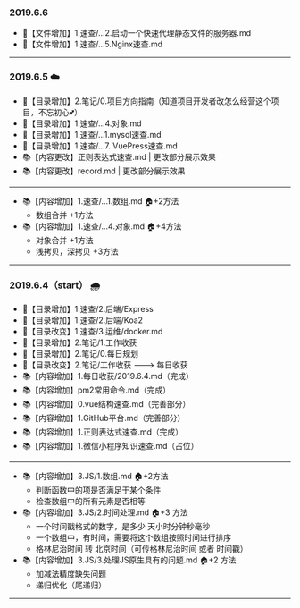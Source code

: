 ### 2019.6.6

- 🚪【文件增加】1.速查/...2.启动一个快速代理静态文件的服务器.md
- 🚪【文件增加】1.速查/...5.Nginx速查.md

---

### 2019.6.5 ☁️

- 🚪【目录增加】2.笔记/0.项目方向指南（知道项目开发者改怎么经营这个项目，不忘初心💕）
- 🚪【目录增加】1.速查/...4.对象.md
- 🚪【目录增加】1.速查/...1.mysql速查.md
- 🚪【目录增加】1.速查/...7. VuePress速查.md
- 📚【内容更改】正则表达式速查.md | 更改部分展示效果
- 📚【内容更改】record.md | 更改部分展示效果

---

- 📚【内容增加】1.速查/...1.数组.md 🏠+2方法
  - 数组合并 +1方法
- 📚【内容增加】1.速查/...4.对象.md 🏠+4方法
  - 对象合并 +1方法
  - 浅拷贝，深拷贝 +3方法


---

### 2019.6.4（start） 🌧

- 🚪【目录增加】1.速查/2.后端/Express
- 🚪【目录增加】1.速查/2.后端/Koa2
- 🚪【目录改变】1.速查/3.运维/docker.md
- 🚪【目录增加】2.笔记/1.工作收获
- 🚪【目录增加】2.笔记/0.每日规划
- 🚪【目录改变】2.笔记/工作收获 ---> 每日收获
- 📚【内容增加】1.每日收获/2019.6.4.md（完成）
- 📚【内容增加】pm2常用命令.md（完成）
- 📚【内容增加】0.vue结构速查.md（完善部分）
- 📚【内容增加】1.GitHub平台.md（完善部分）
- 📚【内容增加】1.正则表达式速查.md（完成）
- 📚【内容增加】1.微信小程序知识速查.md（占位）

---

- 📚【内容增加】3.JS/1.数组.md 🏠+2方法
  - 判断函数中的项是否满足于某个条件
  - 检查数组中的所有元素是否相等
- 📚【内容增加】3.JS/2.时间处理.md 🏠+3 方法
  - 一个时间戳格式的数字，是多少 天小时分钟秒毫秒
  - 一个数组中，有时间，需要将这个数组按照时间进行排序
  - 格林尼治时间 转 北京时间（可传格林尼治时间 或者 时间戳）
- 📚【内容增加】3.JS/3.处理JS原生具有的问题.md 🏠+2 方法
  - 加减法精度缺失问题
  - 递归优化（尾递归）

---

